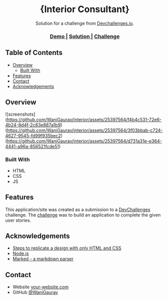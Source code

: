 <!-- Please update value in the {}  -->

<h1 align="center">{Interior Consultant}</h1>

<div align="center">
   Solution for a challenge from  <a href="http://devchallenges.io" target="_blank">Devchallenges.io</a>.
</div>

<div align="center">
  <h3>
    <a href="https://interiorgw.netlify.app/}">
      Demo
    </a>
    <span> | </span>
    <a href="https://interiorgw.netlify.app/">
      Solution
    </a>
    <span> | </span>
    <a href="https://devchallenges.io/challenges/Jymh2b2FyebRTUljkNcb">
      Challenge
    </a>
  </h3>
</div>

<!-- TABLE OF CONTENTS -->

## Table of Contents

- [Overview](#overview)
  - [Built With](#built-with)
- [Features](#features)
- [Contact](#contact)
- [Acknowledgements](#acknowledgements)

<!-- OVERVIEW -->

## Overview

![screenshots]
(https://github.com/WaniGaurav/interior/assets/25397564/f4b4c531-72e6-4b24-8d4f-2c83e887a1b9)
(https://github.com/WaniGaurav/interior/assets/25397564/3f03bbab-c724-4627-9545-fd99f935bec2)
(https://github.com/WaniGaurav/interior/assets/25397564/d731a31e-e364-4441-a96a-856521fcde51)


### Built With

<!-- This section should list any major frameworks that you built your project using. Here are a few examples.-->

- HTML
- CSS
- JS

## Features

<!-- List the features of your application or follow the template. Don't share the figma file here :) -->

This application/site was created as a submission to a [DevChallenges](https://devchallenges.io/challenges) challenge. The [challenge](https://devchallenges.io/challenges/Jymh2b2FyebRTUljkNcb) was to build an application to complete the given user stories.

## Acknowledgements

<!-- This section should list any articles or add-ons/plugins that helps you to complete the project. This is optional but it will help you in the future. For exmpale -->

- [Steps to replicate a design with only HTML and CSS](https://devchallenges-blogs.web.app/how-to-replicate-design/)
- [Node.js](https://nodejs.org/)
- [Marked - a markdown parser](https://github.com/chjj/marked)

## Contact

- Website [your-website.com](https://gauravwani-portfolio.netlify.app/)
- GitHub [@WaniGaurav](https://github.com/WaniGaurav/interior/tree/main)
